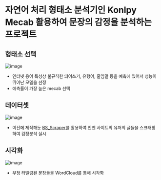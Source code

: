 # 자연어 처리 형태소 분석기인 Konlpy Mecab 활용하여 문장의 감정을 분석하는 프로젝트

## 형태소 선택
![image](https://github.com/user-attachments/assets/64cb1a6e-8c0b-4ae9-98a3-7ffa3ad9504c)
- 인터넷 용어 특성상 불규칙한 띄어쓰기, 유행어, 줄임말 등을 예측에 있어서 성능이 뛰어난 모델을 선정
- 예측률이 가장 높은 mecab 선택

## 데이터셋
![image](https://github.com/user-attachments/assets/239e2036-cac5-4ff8-a1bf-a2bfa358881a)

- 이전에 제작해둔 [BS_Scraper](https://github.com/brownnyi/BS_scraper)를 활용하여 인벤 사이트의 유저의 글들을 스크래핑 하여 감정분석 실시

## 시각화
![image](https://github.com/user-attachments/assets/fb9c05fe-83b8-408e-8526-1dec15960eaa)

- 부정 라벨링된 문장들을 WordCloud를 통해 시각화
